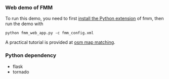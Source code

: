 ### Web demo of FMM

To run this demo, you need to first [install the Python extension](https://github.com/cyang-kth/fmm/wiki/Installation-python) of fmm,
then run the demo with

```
python fmm_web_app.py -c fmm_config.xml
```

A practical tutorial is provided at [osm map matching](https://github.com/cyang-kth/osm_mapmatching).

### Python dependency

- flask
- tornado
